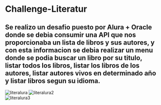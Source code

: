 # Challenge-Literatur
## Se realizo un desafio puesto por Alura + Oracle donde se debia consumir una API que nos proporcionaba un lista de libros y sus autores, y con esta informacion se debia realizar un menu donde se podia buscar un libro por su titulo, listar todos los libros, listar los libros de los autores, listar autores vivos en determinado año y listar libros segun su idioma.
![literalura](https://github.com/Andres98100/Challenge-Literatura/assets/106930148/3cb3c01f-1969-40db-821b-30c725755b5f) 
![literalura2](https://github.com/Andres98100/Challenge-Literatura/assets/106930148/abd2b79b-e367-4318-9e0d-3e623d071075) <br>
![literalura3](https://github.com/Andres98100/Challenge-Literatura/assets/106930148/f686396d-ec3b-41ab-a9ce-60f070108f49)
